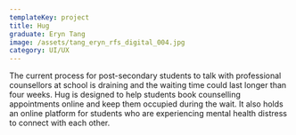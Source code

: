 ```yaml
---
templateKey: project
title: Hug
graduate: Eryn Tang
image: /assets/tang_eryn_rfs_digital_004.jpg
category: UI/UX
---
```

The current process for post-secondary students to talk with professional counsellors at school is draining and the waiting time could last longer than four weeks. Hug is designed to help students book counselling appointments online and keep them occupied during the wait. It also holds an online platform for students who are experiencing mental health distress to connect with each other.
